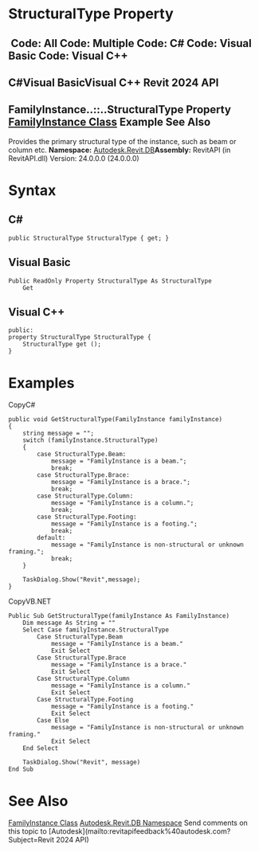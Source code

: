 # StructuralType Property

﻿
 Code: All Code: Multiple Code: C# Code: Visual Basic Code: Visual C++   
---  
C#Visual BasicVisual C++
Revit 2024 API  
---  
FamilyInstance..::..StructuralType Property   
[FamilyInstance Class](0d2231f8-91e6-794f-92ae-16aad8014b27.md "FamilyInstance Class") Example See Also  
---  
Provides the primary structural type of the instance, such as beam or column etc.
**Namespace:** [Autodesk.Revit.DB](87546ba7-461b-c646-cbb1-2cb8f5bff8b2.md "Autodesk.Revit.DB Namespace")**Assembly:** RevitAPI (in RevitAPI.dll) Version: 24.0.0.0 (24.0.0.0)
# Syntax
C#  
---  
```text
public StructuralType StructuralType { get; }
```
  
Visual Basic  
---  
```text
Public ReadOnly Property StructuralType As StructuralType
	Get
```
  
Visual C++  
---  
```text
public:
property StructuralType StructuralType {
	StructuralType get ();
}
```
  
# Examples
CopyC#
```text
public void GetStructuralType(FamilyInstance familyInstance)
{
    string message = "";
    switch (familyInstance.StructuralType)
    {
        case StructuralType.Beam:
            message = "FamilyInstance is a beam.";
            break;
        case StructuralType.Brace:
            message = "FamilyInstance is a brace.";
            break;
        case StructuralType.Column:
            message = "FamilyInstance is a column.";
            break;
        case StructuralType.Footing:
            message = "FamilyInstance is a footing.";
            break;
        default:
            message = "FamilyInstance is non-structural or unknown framing.";
            break;
    }

    TaskDialog.Show("Revit",message);
}
```

CopyVB.NET
```text
Public Sub GetStructuralType(familyInstance As FamilyInstance)
    Dim message As String = ""
    Select Case familyInstance.StructuralType
        Case StructuralType.Beam
            message = "FamilyInstance is a beam."
            Exit Select
        Case StructuralType.Brace
            message = "FamilyInstance is a brace."
            Exit Select
        Case StructuralType.Column
            message = "FamilyInstance is a column."
            Exit Select
        Case StructuralType.Footing
            message = "FamilyInstance is a footing."
            Exit Select
        Case Else
            message = "FamilyInstance is non-structural or unknown framing."
            Exit Select
    End Select

    TaskDialog.Show("Revit", message)
End Sub
```

# See Also
[FamilyInstance Class](0d2231f8-91e6-794f-92ae-16aad8014b27.md "FamilyInstance Class")
[Autodesk.Revit.DB Namespace](87546ba7-461b-c646-cbb1-2cb8f5bff8b2.md "Autodesk.Revit.DB Namespace")
Send comments on this topic to [Autodesk](mailto:revitapifeedback%40autodesk.com?Subject=Revit 2024 API)